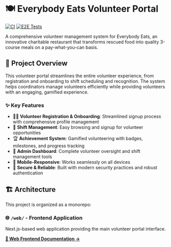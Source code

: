 # 🍽️ Everybody Eats Volunteer Portal

[![CI](https://github.com/malinmalliyawadu/volunteer-portal/actions/workflows/ci.yml/badge.svg)](https://github.com/malinmalliyawadu/volunteer-portal/actions/workflows/ci.yml)
[![E2E Tests](https://github.com/malinmalliyawadu/volunteer-portal/actions/workflows/e2e-tests.yml/badge.svg)](https://github.com/malinmalliyawadu/volunteer-portal/actions/workflows/e2e-tests.yml)

A comprehensive volunteer management system for Everybody Eats, an innovative charitable restaurant that transforms rescued food into quality 3-course meals on a pay-what-you-can basis.

## 🚀 Project Overview

This volunteer portal streamlines the entire volunteer experience, from registration and onboarding to shift scheduling and recognition. The system helps coordinators manage volunteers efficiently while providing volunteers with an engaging, gamified experience.

### ✨ Key Features

- 🙋‍♀️ **Volunteer Registration & Onboarding**: Streamlined signup process with comprehensive profile management
- 📅 **Shift Management**: Easy browsing and signup for volunteer opportunities
- 🏆 **Achievement System**: Gamified volunteering with badges, milestones, and progress tracking
- 👥 **Admin Dashboard**: Complete volunteer oversight and shift management tools
- 📱 **Mobile-Responsive**: Works seamlessly on all devices
- 🔐 **Secure & Reliable**: Built with modern security practices and robust authentication

## 🏗️ Architecture

This project is organized as a monorepo:

### 🌐 `/web/` - Frontend Application

Next.js-based web application providing the main volunteer portal interface.

**[📖 Web Frontend Documentation →](./web/README.md)**
